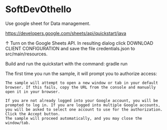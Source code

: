 # SoftDevOthello
Use google sheet for Data management.

https://developers.google.com/sheets/api/quickstart/java

↑
Turn on the Google Sheets API.
In resulting dialog click DOWNLOAD CLIENT CONFIGURATION and save the file credentials.json to src/main/resources.

Build and run the quickstart with the command: gradle run

The first time you run the sample, it will prompt you to authorize access:

    The sample will attempt to open a new window or tab in your default browser. If this fails, copy the URL from the console and manually open it in your browser.

    If you are not already logged into your Google account, you will be prompted to log in. If you are logged into multiple Google accounts, you will be asked to select one account to use for the authorization.
    Click the Accept button.
    The sample will proceed automatically, and you may close the window/tab.
